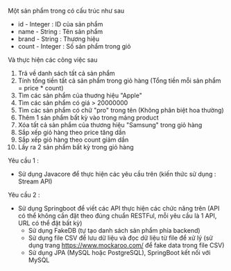 Một sản phẩm trong có cấu trúc như sau
- id - Integer : ID của sản phẩm
- name - String : Tên sản phẩm
- brand - String : Thương hiệu
- count - Integer : Số sản phẩm trong giỏ
        
Và thực hiện các công việc sau

1. Trả về danh sách tất cả sản phẩm
2. Tính tổng tiền tất cả sản phẩm trong giỏ hàng (Tổng tiền mỗi sản phẩm = price * count)
3. Tìm các sản phẩm của thuơng hiệu "Apple"
4. Tìm các sản phẩm có giá > 20000000
5. Tìm các sản phẩm có chữ "pro" trong tên (Không phân biệt hoa thường)
6. Thêm 1 sản phẩm bất kỳ vào trong mảng product
7. Xóa tất cả sản phẩm của thương hiệu "Samsung" trong giỏ hàng
8. Sắp xếp giỏ hàng theo price tăng dần
9. Sắp xếp giỏ hàng theo count giảm dần
10. Lấy ra 2 sản phẩm bất kỳ trong giỏ hàng

Yêu cầu 1 : 
- Sử dụng Javacore để thực hiện các yêu cầu trên (kiến thức sử dụng : Stream API)

Yêu cầu 2 :
- Sử dụng Springboot để viết các API thực hiện các chức năng trên (API có thể không cần đặt theo đúng chuẩn RESTFul, mỗi yêu cầu là 1 API, URL có thể đặt bất kỳ)
    - Sử dụng FakeDB (tự tạo danh sách sản phẩm phía backend)
    - Sử dụng file CSV để lưu dữ liệu và đọc dữ liệu từ file để xử lý (sử dụng trang https://www.mockaroo.com/ để fake data trong file CSV)
    - Sử dụng JPA (MySQL hoặc PostgreSQL), SpringBoot kết nối với MySQL